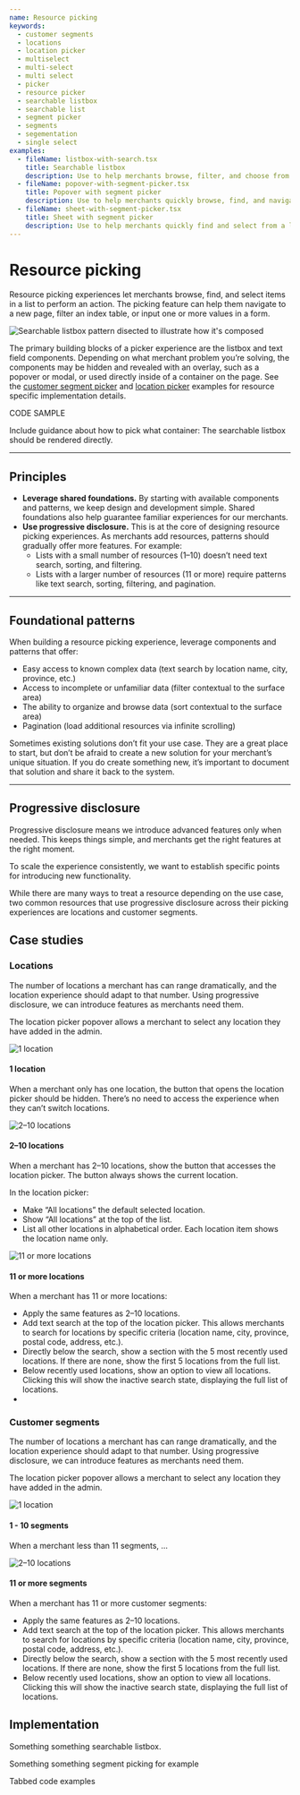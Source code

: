 ```yaml
---
name: Resource picking
keywords:
  - customer segments
  - locations
  - location picker
  - multiselect
  - multi-select
  - multi select
  - picker
  - resource picker
  - searchable listbox
  - searchable list
  - segment picker
  - segments
  - segementation
  - single select
examples:
  - fileName: listbox-with-search.tsx
    title: Searchable listbox
    description: Use to help merchants browse, filter, and choose from a list of options.
  - fileName: popover-with-segment-picker.tsx
    title: Popover with segment picker
    description: Use to help merchants quickly browse, find, and navigate from a list of customer segments.
  - fileName: sheet-with-segment-picker.tsx
    title: Sheet with segment picker
    description: Use to help merchants quickly find and select from a list of customer segments.
---
```


# Resource picking

Resource picking experiences let merchants browse, find, and select items in a list to perform an action. The picking feature can help them navigate to a new page, filter an index table, or input one or more values in a form.

![Searchable listbox pattern disected to illustrate how it's composed](/images/foundations/patterns/resource-picking/searchable-listbox.png)

The primary building blocks of a picker experience are the listbox and text field components. Depending on what merchant problem you’re solving, the components may be hidden and revealed with an overlay, such as a popover or modal, or used directly inside of a container on the page. See the [customer segment picker](#customer-segments) and [location picker](#locations) examples for resource specific implementation details.

CODE SAMPLE

Include guidance about how to pick what container: The searchable listbox should be rendered directly.

---

## Principles

- **Leverage shared foundations.** By starting with available components and patterns, we keep design and development simple. Shared foundations also help guarantee familiar experiences for our merchants.
- **Use progressive disclosure.** This is at the core of designing resource picking experiences. As merchants add resources, patterns should gradually offer more features. For example:
  - Lists with a small number of resources (1–10) doesn’t need text search, sorting, and filtering.
  - Lists with a larger number of resources (11 or more) require patterns like text search, sorting, filtering, and pagination.

---

## Foundational patterns

When building a resource picking experience, leverage components and patterns that offer:

- Easy access to known complex data (text search by location name, city, province, etc.)
- Access to incomplete or unfamiliar data (filter contextual to the surface area)
- The ability to organize and browse data (sort contextual to the surface area)
- Pagination (load additional resources via infinite scrolling)

Sometimes existing solutions don’t fit your use case. They are a great place to start, but don’t be afraid to create a new solution for your merchant’s unique situation. If you do create something new, it’s important to document that solution and share it back to the system.

---

## Progressive disclosure

Progressive disclosure means we introduce advanced features only when needed. This keeps things simple, and merchants get the right features at the right moment.

To scale the experience consistently, we want to establish specific points for introducing new functionality.

While there are many ways to treat a resource depending on the use case, two common resources that use progressive disclosure across their picking experiences are locations and customer segments.

## Case studies

### Locations

The number of locations a merchant has can range dramatically, and the location experience should adapt to that number. Using progressive disclosure, we can introduce features as merchants need them.

The location picker popover allows a merchant to select any location they have added in the admin.

![1 location](/images/foundations/patterns/resource-picking/locations-1.png)

#### 1 location

When a merchant only has one location, the button that opens the location picker should be hidden. There’s no need to access the experience when they can’t switch locations.

![2–10 locations](/images/foundations/patterns/resource-picking/locations-2-to-10.png)

#### 2–10 locations

When a merchant has 2–10 locations, show the button that accesses the location picker. The button always shows the current location.

In the location picker:

- Make “All locations” the default selected location.
- Show “All locations” at the top of the list.
- List all other locations in alphabetical order. Each location item shows the location name only.

![11 or more locations](/images/foundations/patterns/resource-picking/locations-11-or-more.png)

#### 11 or more locations

When a merchant has 11 or more locations:

- Apply the same features as 2–10 locations.
- Add text search at the top of the location picker. This allows merchants to search for locations by specific criteria (location name, city, province, postal code, address, etc.).
- Directly below the search, show a section with the 5 most recently used locations. If there are none, show the first 5 locations from the full list.
- Below recently used locations, show an option to view all locations. Clicking this will show the inactive search state, displaying the full list of locations.
-

### Customer segments

The number of locations a merchant has can range dramatically, and the location experience should adapt to that number. Using progressive disclosure, we can introduce features as merchants need them.

The location picker popover allows a merchant to select any location they have added in the admin.

![1 location](/images/foundations/patterns/resource-picking/customer-segments-1-to-10.png)

#### 1 - 10 segments

When a merchant less than 11 segments, ...

![2–10 locations](/images/foundations/patterns/resource-picking/customer-segments-11-or-more.png)

#### 11 or more segments

When a merchant has 11 or more customer segments:

- Apply the same features as 2–10 locations.
- Add text search at the top of the location picker. This allows merchants to search for locations by specific criteria (location name, city, province, postal code, address, etc.).
- Directly below the search, show a section with the 5 most recently used locations. If there are none, show the first 5 locations from the full list.
- Below recently used locations, show an option to view all locations. Clicking this will show the inactive search state, displaying the full list of locations.

## Implementation

Something something searchable listbox.

Something something segment picking for example

Tabbed code examples
